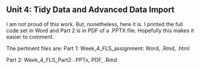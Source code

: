 ## Unit 4: Tidy Data and Advanced Data Import 

I am not proud of this work.  But, nonetheless, here it is.  I printed the full code set in Word and Part 2 is in PDF of a .PPTX file.  Hopefully this makes it easier to comment.  

The pertinent files are:
Part 1:
  Week_4_FLS_assignment:  Word, .Rmd, .html

Part 2:
  Week_4_FLS_Part2: .PPTx, PDF, .Rmd
